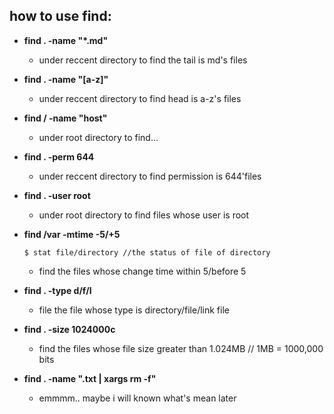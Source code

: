 ## how to use find:


- **find . -name "*.md"** 
    - under reccent directory to find the tail is md's files

- **find . -name "[a-z]"** 

    - under reccent directory to find head is a-z's files

- **find / -name "host"** 

    - under root directory to find...

- **find . -perm 644** 

    - under reccent directory to find permission is 644'files

- **find . -user root** 

    - under root directory to find files whose user is root


- **find /var -mtime -5/+5** 

    `$ stat file/directory //the status of file of directory` 

    - find the files whose change time within 5/before 5

- **find . -type d/f/l** 

    - file the file whose type is directory/file/link file

- **find . -size 1024000c** 

    - find the files whose file size greater than 1.024MB // 1MB = 1000,000 bits

- **find . -name ".txt | xargs rm -f"** 

    - emmmm.. maybe i will known what's mean later
